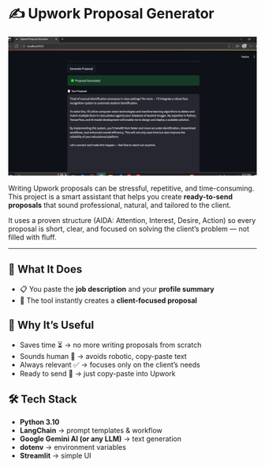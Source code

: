 # ✍️ Upwork Proposal Generator

![App Screenshot](screenshot.PNG)

Writing Upwork proposals can be stressful, repetitive, and time-consuming.  
This project is a smart assistant that helps you create **ready-to-send proposals** that sound professional, natural, and tailored to the client.  

It uses a proven structure (AIDA: Attention, Interest, Desire, Action) so every proposal is short, clear, and focused on solving the client’s problem — not filled with fluff.


---

## 🌟 What It Does

- 📋 You paste the **job description** and your **profile summary**  
- 🤖 The tool instantly creates a **client-focused proposal**  

## 🎯 Why It’s Useful

- Saves time ⏳ → no more writing proposals from scratch  
- Sounds human 👤 → avoids robotic, copy-paste text  
- Always relevant ✅ → focuses only on the client’s needs  
- Ready to send 💌 → just copy-paste into Upwork  

## 🛠️ Tech Stack

- **Python 3.10**
- **LangChain** → prompt templates & workflow  
- **Google Gemini AI (or any LLM)** → text generation  
- **dotenv** → environment variables  
- **Streamlit** → simple UI 